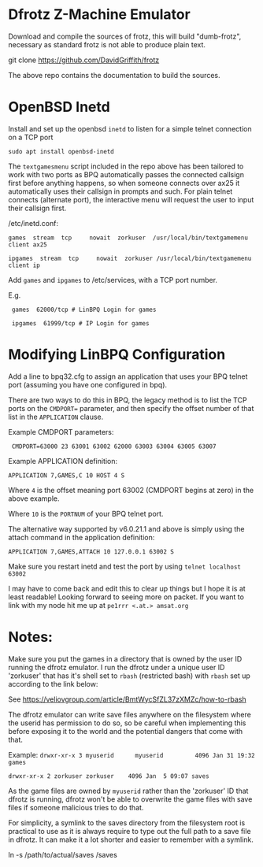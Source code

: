 Dfrotz Z-Machine Emulator
=========================

Download and compile the sources of frotz, this will build "dumb-frotz",
necessary as standard frotz is not able to produce plain text.

 git clone https://github.com/DavidGriffith/frotz

The above repo contains the documentation to build the sources.


OpenBSD Inetd
=============

Install and set up the openbsd `inetd` to listen for a simple telnet connection on a TCP port

`sudo apt install openbsd-inetd`

The `textgamesmenu` script included in the repo above has been tailored to work with two ports as BPQ automatically passes the connected callsign first before anything happens, so when someone connects over ax25 it automatically uses their callsign in prompts and such. For plain telnet connects (alternate port), the interactive menu will request the user to input their callsign first.


/etc/inetd.conf:


`games  stream  tcp     nowait  zorkuser  /usr/local/bin/textgamemenu client ax25`

`ipgames  stream  tcp     nowait  zorkuser /usr/local/bin/textgamemenu client ip`


Add `games` and `ipgames` to /etc/services, with a TCP port number.

E.g. 

` games  62000/tcp # LinBPQ Login for games`

` ipgames  61999/tcp # IP Login for games`


Modifying LinBPQ Configuration
==============================

Add a line to bpq32.cfg to assign an application that uses your BPQ telnet port 
(assuming you have one configured in bpq). 


There are two ways to do this in BPQ, the legacy method is to list the TCP ports on the `CMDPORT=` parameter, and then specify the offset number of that list in the `APPLICATION` clause.


Example CMDPORT parameters:


` CMDPORT=63000 23 63001 63002 62000 63003 63004 63005 63007`


Example APPLICATION definition:


`APPLICATION 7,GAMES,C 10 HOST 4 S`


Where `4` is the offset meaning port 63002 (CMDPORT begins at zero) in the above example.

Where `10` is the `PORTNUM` of your BPQ telnet port.


The alternative way supported by v6.0.21.1 and above is simply using the attach command in the application definition:

`APPLICATION 7,GAMES,ATTACH 10 127.0.0.1 63002 S` 


Make sure you restart inetd and test the port by using `telnet localhost 63002`



I may have to come back and edit this to clear up things but I hope it is at least readable! Looking forward to seeing more on packet. If you want to link with my node hit me up at `pe1rrr <.at.> amsat.org`



Notes:
======

Make sure you put the games in a directory that is owned by the user ID running the dfrotz emulator.
I run the dfrotz under a unique user ID 'zorkuser' that has it's shell set to `rbash` (restricted bash) with `rbash` set up according to the link below:


See https://veliovgroup.com/article/BmtWycSfZL37zXMZc/how-to-rbash

The dfrotz emulator can write save files anywhere on the filesystem where the userid has permission to do so, so be careful when implementing this before exposing it to the world and the potential dangers that come with that.

Example:
`drwxr-xr-x 3 myuserid      myuserid         4096 Jan 31 19:32 games`

`drwxr-xr-x 2 zorkuser zorkuser    4096 Jan  5 09:07 saves` 

As the game files are owned by `myuserid` rather than the 'zorkuser' ID that dfrotz is running, dfrotz won't be able to overwrite the game files with save files if someone malicious tries to do that. 

For simplicity, a symlink to the saves directory from the filesystem root is practical to use as it is always require to type out the full path to a save file in dfrotz. It can make it a lot shorter and easier to remember with a symlink. 

ln -s /path/to/actual/saves /saves
